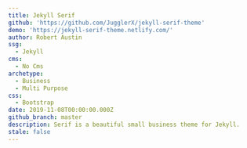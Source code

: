 ```yaml
---
title: Jekyll Serif
github: 'https://github.com/JugglerX/jekyll-serif-theme'
demo: 'https://jekyll-serif-theme.netlify.com/'
author: Robert Austin
ssg:
  - Jekyll
cms:
  - No Cms
archetype:
  - Business
  - Multi Purpose
css:
  - Bootstrap
date: 2019-11-08T00:00:00.000Z
github_branch: master
description: Serif is a beautiful small business theme for Jekyll.
stale: false
---
```

